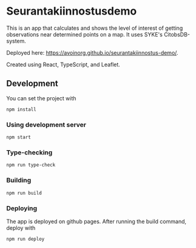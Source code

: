 # Seurantakiinnostusdemo

This is an app that calculates and shows the level of interest of getting observations near determined points on a map. It uses SYKE's CitobsDB-system.

Deployed here: <https://avoinorg.github.io/seurantakiinnostus-demo/>.

Created using React, TypeScript, and Leaflet.


## Development

You can set the project with

    npm install

### Using development server

    npm start

### Type-checking

    npm run type-check

### Building

    npm run build

### Deploying

The app is deployed on github pages. After running the build command, deploy with

    npm run deploy

